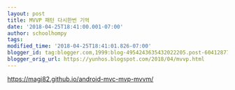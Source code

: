 ```yaml
---
layout: post
title: MVVP 패턴 다시한번 기억
date: '2018-04-25T18:41:00.001-07:00'
author: schoolhompy
tags: 
modified_time: '2018-04-25T18:41:01.826-07:00'
blogger_id: tag:blogger.com,1999:blog-4954243635432022205.post-6041287745940626873
blogger_orig_url: https://yunhos.blogspot.com/2018/04/mvvp.html
---
```


https://magi82.github.io/android-mvc-mvp-mvvm/